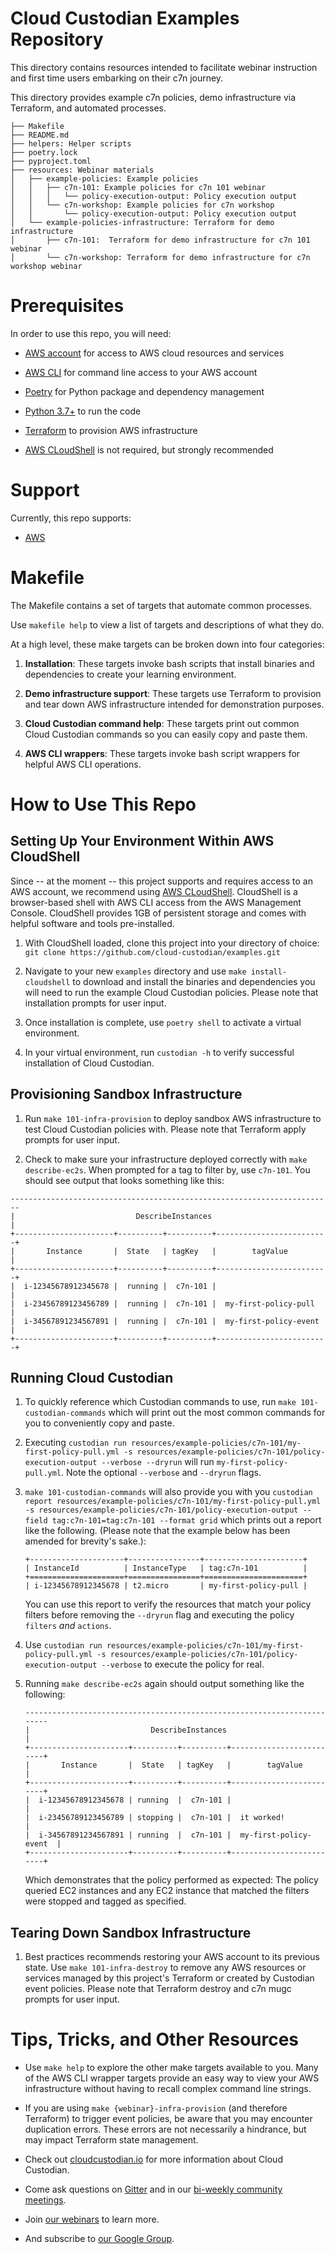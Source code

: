 # Cloud Custodian Examples Repository 

This directory contains resources intended to facilitate webinar instruction and first time users embarking on their c7n journey.

This directory provides example c7n policies, demo infrastructure via Terraform, and automated processes.  

```
├── Makefile
├── README.md
├── helpers: Helper scripts
├── poetry.lock
├── pyproject.toml
├── resources: Webinar materials
│   ├── example-policies: Example policies
│   │   ├── c7n-101: Example policies for c7n 101 webinar
│   │   │   └── policy-execution-output: Policy execution output
│   │   └── c7n-workshop: Example policies for c7n workshop
│   │       └── policy-execution-output: Policy execution output
│   └── example-policies-infrastructure: Terraform for demo infrastructure
│       ├── c7n-101:  Terraform for demo infrastructure for c7n 101 webinar
│       └── c7n-workshop: Terraform for demo infrastructure for c7n workshop webinar
```

# Prerequisites

In order to use this repo, you will need:
* [AWS account](https://aws.amazon.com/) for access to AWS cloud resources and services

* [AWS CLI](https://aws.amazon.com/cli/) for command line access to your AWS account

* [Poetry](https://python-poetry.org/) for Python package and dependency management

* [Python 3.7+](https://www.python.org/) to run the code

* [Terraform](https://www.terraform.io/) to provision AWS infrastructure

* [AWS CLoudShell](https://aws.amazon.com/cloudshell/) is not required, but strongly recommended

# Support

Currently, this repo supports:

* [AWS](https://aws.amazon.com/)

# Makefile

The Makefile contains a set of targets that automate common processes.

Use `makefile help` to view a list of targets and descriptions of what they do.

At a high level, these make targets can be broken down into four categories:

1. **Installation**: These targets invoke bash scripts that install binaries and dependencies to create your learning environment.

2. **Demo infrastructure support**: These targets use Terraform to provision and tear down AWS infrastructure intended for demonstration purposes.

3. **Cloud Custodian command help**: These targets print out common Cloud Custodian commands so you can easily copy and paste them.

4. **AWS CLI wrappers**: These targets invoke bash script wrappers for helpful AWS CLI operations.

# How to Use This Repo

## Setting Up Your Environment Within AWS CloudShell

Since -- at the moment -- this project supports and requires access to an AWS account, we recommend using [AWS CLoudShell](https://aws.amazon.com/cloudshell/). CloudShell is a browser-based shell with AWS CLI access from the AWS Management Console. CloudShell provides 1GB of persistent storage and comes with helpful software and tools pre-installed.

1. With CloudShell loaded, clone this project into your directory of choice: `git clone https://github.com/cloud-custodian/examples.git`

2. Navigate to your new `examples` directory and use `make install-cloudshell` to download and install the binaries and dependencies you will need to run the example Cloud Custodian policies. Please note that installation prompts for user input.

3. Once installation is complete, use `poetry shell` to activate a virtual environment.

4. In your virtual environment, run `custodian -h` to verify successful installation of Cloud Custodian.

## Provisioning Sandbox Infrastructure

1. Run `make 101-infra-provision` to deploy sandbox AWS infrastructure to test Cloud Custodian policies with. Please note that Terraform apply prompts for user input.

2. Check to make sure your infrastructure deployed correctly with `make describe-ec2s`. When prompted for a tag to filter by, use `c7n-101`. You should see output that looks something like this:

```
------------------------------------------------------------------------
|                           DescribeInstances                          |
+----------------------+----------+----------+-------------------------+
|       Instance       |  State   | tagKey   |        tagValue         |
+----------------------+----------+----------+-------------------------+
|  i-12345678912345678 |  running |  c7n-101 |                         |
|  i-23456789123456789 |  running |  c7n-101 |  my-first-policy-pull   |
|  i-34567891234567891 |  running |  c7n-101 |  my-first-policy-event  |
+----------------------+----------+----------+-------------------------+
```

## Running Cloud Custodian

1. To quickly reference which Custodian commands to use, run `make 101-custodian-commands` which will print out the most common commands for you to conveniently copy and paste.

2. Executing `custodian run resources/example-policies/c7n-101/my-first-policy-pull.yml -s resources/example-policies/c7n-101/policy-execution-output --verbose --dryrun` will run `my-first-policy-pull.yml`. Note the optional `--verbose` and `--dryrun` flags.

3. `make 101-custodian-commands` will also provide you with you `custodian report resources/example-policies/c7n-101/my-first-policy-pull.yml -s resources/example-policies/c7n-101/policy-execution-output --field tag:c7n-101=tag:c7n-101 --format grid` which prints out a report like the following. (Please note that the example below has been amended for brevity's sake.):

    ```
    +---------------------+----------------+----------------------+
    | InstanceId          | InstanceType   | tag:c7n-101          |
    +=====================+================+======================+
    | i-12345678912345678 | t2.micro       | my-first-policy-pull |
    ```
    You can use this report to verify the resources that match your policy filters before removing the `--dryrun` flag and executing the policy `filters` _and_ `actions`.

4. Use `custodian run resources/example-policies/c7n-101/my-first-policy-pull.yml -s resources/example-policies/c7n-101/policy-execution-output --verbose` to execute the policy for real.

5. Running `make describe-ec2s` again should output something like the following:

    ```
    ------------------------------------------------------------------------
    |                           DescribeInstances                          |
    +----------------------+----------+----------+-------------------------+
    |       Instance       |  State   | tagKey   |        tagValue         |
    +----------------------+----------+----------+-------------------------+
    |  i-12345678912345678 | running  |  c7n-101 |                         |
    |  i-23456789123456789 | stopping |  c7n-101 |  it worked!             |
    |  i-34567891234567891 | running  |  c7n-101 |  my-first-policy-event  |
    +----------------------+----------+----------+-------------------------+
    ```
    
    
    Which demonstrates that the policy performed as expected: The policy queried EC2 instances and any EC2 instance that matched the filters were stopped and tagged as specified.

## Tearing Down Sandbox Infrastructure

1. Best practices recommends restoring your AWS account to its previous state. Use `make 101-infra-destroy` to remove any AWS resources or services managed by this project's Terraform or created by Custodian event policies. Please note that Terraform destroy and c7n mugc prompts for user input.

# Tips, Tricks, and Other Resources

* Use `make help` to explore the other make targets available to you. Many of the AWS CLI wrapper targets provide an easy way to view your AWS infrastructure without having to recall complex command line strings.

* If you are using `make {webinar}-infra-provision` (and therefore Terraform) to trigger event policies, be aware that you may encounter duplication errors. These errors are not necessarily a hindrance, but may impact Terraform state management.  

* Check out [cloudcustodian.io](https://cloudcustodian.io/) for more information about Cloud Custodian.

* Come ask questions on [Gitter](gitter.im/cloud-custodian) and in our [bi-weekly community meetings](https://www.youtube.com/playlist?list=PLJ2Un8H_N5uBeAAWK95SnWvm_AuNJ8q2x).

* Join [our webinars](https://app.livestorm.co/stacklet-io) to learn more.

* And subscribe to [our Google Group](https://groups.google.com/g/cloud-custodian?pli=1).
